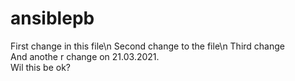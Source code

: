 # ansiblepb
First change in this file\n
Second change to the file\n
Third change<br/>
And anothe r change on 21.03.2021.<br/>
Wil this be ok?<br/>

